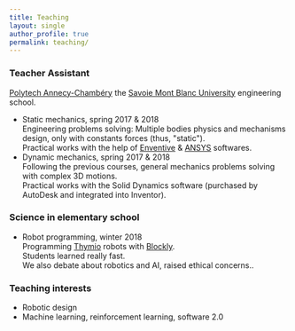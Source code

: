 ```yaml
---
title: Teaching
layout: single
author_profile: true
permalink: teaching/
---
```


### Teacher Assistant
 <a href="http://www.polytech.univ-smb.fr/en.html">Polytech Annecy-Chambéry</a> the <a href="https://www.univ-smb.fr">Savoie Mont Blanc University</a> engineering school.
- Static mechanics, spring 2017 & 2018  
  Engineering problems solving: Multiple bodies physics and mechanisms design, only with constants forces (thus, "static").  
  Practical works with the help of <a href="https://www.enventive.com/en/">Enventive</a> & <a href="https://www.ansys.com">ANSYS</a> softwares.  
- Dynamic mechanics, spring 2017 & 2018  
  Following the previous courses, general mechanics problems solving with complex 3D motions.  
  Practical works with the Solid Dynamics software (purchased by AutoDesk and integrated into Inventor).

### Science in elementary school
- Robot programming, winter 2018  
  Programming <a href="http://thymio.org/">Thymio</a> robots with <a href="https://developers.google.com/blockly/">Blockly</a>.  
  Students learned really fast.  
  We also debate about robotics and AI, raised ethical concerns..

### Teaching interests
- Robotic design
- Machine learning, reinforcement learning, software 2.0
